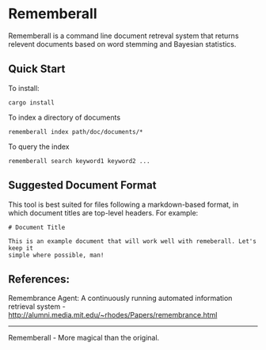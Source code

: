 # Rememberall

Rememberall is a command line document retreval system that returns relevent
documents based on word stemming and Bayesian statistics.

## Quick Start
To install:
```
cargo install
```

To index a directory of documents
```
rememberall index path/doc/documents/*
```

To query the index
```
rememberall search keyword1 keyword2 ...
```

## Suggested Document Format
This tool is best suited for files following a markdown-based format, in which
document titles are top-level headers. For example:
```
# Document Title

This is an example document that will work well with remeberall. Let's keep it
simple where possible, man!
```

## References:
Remembrance Agent: A continuously running automated information retrieval system - http://alumni.media.mit.edu/~rhodes/Papers/remembrance.html

---
Rememberall - More magical than the original.
